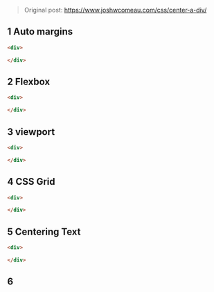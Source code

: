 > Original post:  https://www.joshwcomeau.com/css/center-a-div/

## 1 Auto margins
```html
<div>

</div>
```

## 2 Flexbox
```html
<div>

</div>
```

## 3 viewport
```html
<div>

</div>
```

## 4 CSS Grid
```html
<div>

</div>
```

## 5 Centering Text
```html
<div>

</div>
```

## 6 
